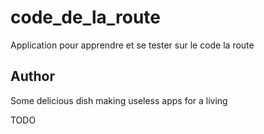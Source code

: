 # code_de_la_route

Application pour apprendre et se tester sur le code la route

## Author

Some delicious dish making useless apps for a living


TODO